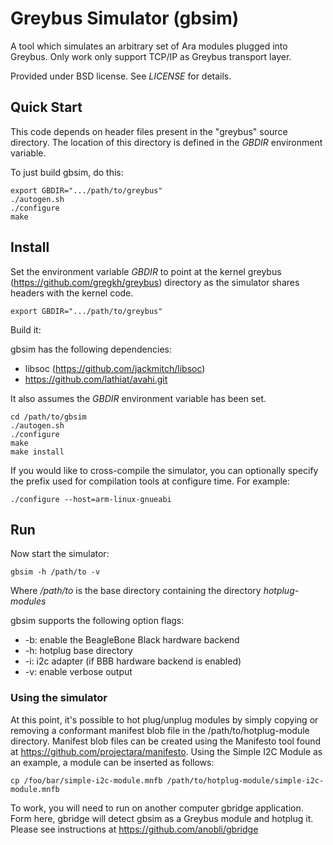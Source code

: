 <!-- This file uses Github Flavored Markdown (GFM) format. -->

# Greybus Simulator (gbsim)

A tool which simulates an arbitrary set
of Ara modules plugged into Greybus.
Only work only support TCP/IP as Greybus transport layer.

Provided under BSD license. See *LICENSE* for details.

## Quick Start

This code depends on header files present in the "greybus" source
directory.  The location of this directory is defined in the *GBDIR*
environment variable.

To just build gbsim, do this:
```
export GBDIR=".../path/to/greybus"
./autogen.sh
./configure
make
```

## Install

Set the environment variable *GBDIR* to point at the kernel greybus
(https://github.com/gregkh/greybus) directory as the simulator shares
headers with the kernel code.

`export GBDIR=".../path/to/greybus"`

Build it:

gbsim has the following dependencies:

* libsoc (https://github.com/jackmitch/libsoc)
* https://github.com/lathiat/avahi.git

It also assumes the *GBDIR* environment variable has been set.
```
cd /path/to/gbsim
./autogen.sh
./configure
make
make install
```

If you would like to cross-compile the simulator, you can optionally
specify the prefix used for compilation tools at configure time.
For example:
```
./configure --host=arm-linux-gnueabi
```
## Run

Now start the simulator:

```
gbsim -h /path/to -v
```

Where */path/to* is the base directory containing the
directory *hotplug-modules*

gbsim supports the following option flags:

* -b: enable the BeagleBone Black hardware backend
* -h: hotplug base directory
* -i: i2c adapter (if BBB hardware backend is enabled)
* -v: enable verbose output

### Using the simulator

At this point, it's possible to hot plug/unplug modules by simply copying or
removing a conformant manifest blob file in the /path/to/hotplug-module
directory. Manifest blob files can be created using the Manifesto tool
found at https://github.com/projectara/manifesto. Using the Simple I2C Module as
an example, a module can be inserted as follows:

`cp /foo/bar/simple-i2c-module.mnfb /path/to/hotplug-module/simple-i2c-module.mnfb`

To work, you will need to run on another computer gbridge application.
Form here, gbridge will detect gbsim as a Greybus module and hotplug it.
Please see instructions at https://github.com/anobli/gbridge
